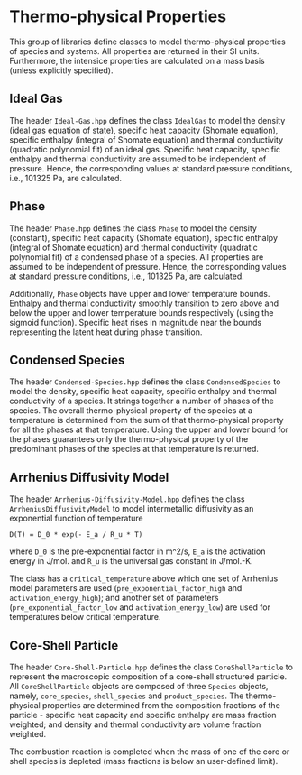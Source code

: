 # Thermo-physical Properties

This group of libraries define classes to model thermo-physical properties of species and systems. All properties are returned in their SI units. Furthermore, the intensice properties are calculated on a mass basis (unless explicitly specified).

## Ideal Gas
The header `Ideal-Gas.hpp` defines the class `IdealGas` to model the density (ideal gas equation of state), specific heat capacity (Shomate equation), specific enthalpy (integral of Shomate equation) and thermal conductivity (quadratic polynomial fit) of an ideal gas. Specific heat capacity, specific enthalpy and thermal conductivity are assumed to be independent of pressure. Hence, the corresponding values at standard pressure conditions, i.e., 101325 Pa, are calculated.

## Phase
The header `Phase.hpp` defines the class `Phase` to model the density (constant), specific heat capacity (Shomate equation), specific enthalpy (integral of Shomate equation) and thermal conductivity (quadratic polynomial fit) of a condensed phase of a species. All properties are assumed to be independent of pressure. Hence, the corresponding values at standard pressure conditions, i.e., 101325 Pa, are calculated.

Additionally, `Phase` objects have upper and lower temperature bounds. Enthalpy and thermal conductivity smoothly transition to zero above and below the upper and lower temperature bounds respectively (using the sigmoid function). Specific heat rises in magnitude near the bounds representing the latent heat during phase transition.

## Condensed Species
The header `Condensed-Species.hpp` defines the class `CondensedSpecies` to model the density, specific heat capacity, specific enthalpy and thermal conductivity of a species. It strings together a number of phases of the species. The overall thermo-physical property of the species at a temperature is determined from the sum of that thermo-physical property for all the phases at that temperature. Using the upper and lower bound for the phases guarantees only the thermo-physical property of the predominant phases of the species at that temperature is returned.

## Arrhenius Diffusivity Model
The header `Arrhenius-Diffusivity-Model.hpp` defines the class `ArrheniusDiffusivityModel` to model intermetallic diffusivity as an exponential function of temperature
```
D(T) = D_0 * exp(- E_a / R_u * T)
```
where `D_0` is the pre-exponential factor in m^2/s, `E_a` is the activation energy in J/mol. and `R_u` is the universal gas constant in J/mol.-K.

The class has a `critical_temperature` above which one set of Arrhenius model parameters are used (`pre_exponential_factor_high` and `activation_energy_high`); and another set of parameters (`pre_exponential_factor_low` and `activation_energy_low`) are used for temperatures below critical temperature.

## Core-Shell Particle
The header `Core-Shell-Particle.hpp` defines the class `CoreShellParticle` to represent the macroscopic composition of a core-shell structured particle. All `CoreShellParticle` objects are composed of three `Species` objects, namely, `core_species`, `shell_species` and `product_species`. The thermo-physical properties are determined from the composition fractions of the particle - specific heat capacity and specific enthalpy are mass fraction weighted; and density and thermal conductivity are volume fraction weighted.

The combustion reaction is completed when the mass of one of the core or shell species is depleted (mass fractions is below an user-defined limit).

## 